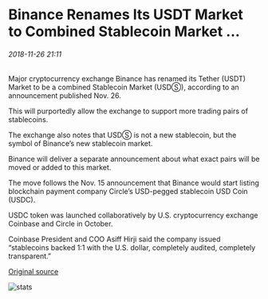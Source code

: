# Binance Renames Its USDT Market to Combined Stablecoin Market ...

###### 2018-11-26 21:11

Major cryptocurrency exchange Binance has renamed its Tether (USDT) Market to be a combined Stablecoin Market (USDⓈ), according to an announcement published Nov. 26.

This will purportedly allow the exchange to support more trading pairs of stablecoins.

The exchange also notes that USDⓈ is not a new stablecoin, but the symbol of Binance’s new stablecoin market.

Binance will deliver a separate announcement about what exact pairs will be moved or added to this market.

The move follows the Nov. 15 announcement that Binance would start listing blockchain payment company Circle’s USD-pegged stablecoin USD Coin (USDC).

USDC token was launched collaboratively by U.S. cryptocurrency exchange Coinbase and Circle in October.

Coinbase President and COO Asiff Hirji said the company issued “stablecoins backed 1:1 with the U.S. dollar, completely audited, completely transparent.”

[Original source](https://cointelegraph.com/news/binance-renames-its-usdt-market-to-combined-stablecoin-market)

![stats](https://c.statcounter.com/11760860/0/a89fa40b/1/ "stats")